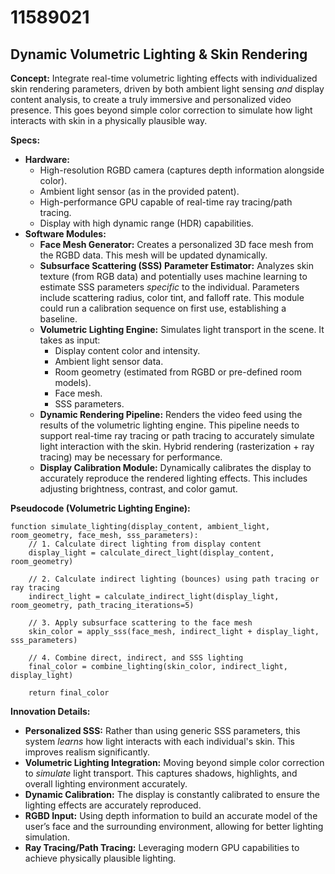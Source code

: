 # 11589021

## Dynamic Volumetric Lighting & Skin Rendering

**Concept:** Integrate real-time volumetric lighting effects with individualized skin rendering parameters, driven by both ambient light sensing *and* display content analysis, to create a truly immersive and personalized video presence. This goes beyond simple color correction to simulate how light interacts with skin in a physically plausible way.

**Specs:**

*   **Hardware:**
    *   High-resolution RGBD camera (captures depth information alongside color).
    *   Ambient light sensor (as in the provided patent).
    *   High-performance GPU capable of real-time ray tracing/path tracing.
    *   Display with high dynamic range (HDR) capabilities.
*   **Software Modules:**
    *   **Face Mesh Generator:**  Creates a personalized 3D face mesh from the RGBD data. This mesh will be updated dynamically.
    *   **Subsurface Scattering (SSS) Parameter Estimator:**  Analyzes skin texture (from RGB data) and potentially uses machine learning to estimate SSS parameters *specific* to the individual.  Parameters include scattering radius, color tint, and falloff rate. This module could run a calibration sequence on first use, establishing a baseline.
    *   **Volumetric Lighting Engine:**  Simulates light transport in the scene. It takes as input:
        *   Display content color and intensity.
        *   Ambient light sensor data.
        *   Room geometry (estimated from RGBD or pre-defined room models).
        *   Face mesh.
        *   SSS parameters.
    *   **Dynamic Rendering Pipeline:**  Renders the video feed using the results of the volumetric lighting engine.  This pipeline needs to support real-time ray tracing or path tracing to accurately simulate light interaction with the skin.  Hybrid rendering (rasterization + ray tracing) may be necessary for performance.
    *   **Display Calibration Module:**  Dynamically calibrates the display to accurately reproduce the rendered lighting effects. This includes adjusting brightness, contrast, and color gamut.

**Pseudocode (Volumetric Lighting Engine):**

```
function simulate_lighting(display_content, ambient_light, room_geometry, face_mesh, sss_parameters):
    // 1. Calculate direct lighting from display content
    display_light = calculate_direct_light(display_content, room_geometry)

    // 2. Calculate indirect lighting (bounces) using path tracing or ray tracing
    indirect_light = calculate_indirect_light(display_light, room_geometry, path_tracing_iterations=5)

    // 3. Apply subsurface scattering to the face mesh
    skin_color = apply_sss(face_mesh, indirect_light + display_light, sss_parameters)

    // 4. Combine direct, indirect, and SSS lighting
    final_color = combine_lighting(skin_color, indirect_light, display_light)

    return final_color
```

**Innovation Details:**

*   **Personalized SSS:**  Rather than using generic SSS parameters, this system *learns* how light interacts with each individual's skin.  This improves realism significantly.
*   **Volumetric Lighting Integration:**  Moving beyond simple color correction to *simulate* light transport.  This captures shadows, highlights, and overall lighting environment accurately.
*   **Dynamic Calibration:**  The display is constantly calibrated to ensure the lighting effects are accurately reproduced.
*   **RGBD Input:**  Using depth information to build an accurate model of the user’s face and the surrounding environment, allowing for better lighting simulation.
*   **Ray Tracing/Path Tracing:** Leveraging modern GPU capabilities to achieve physically plausible lighting.